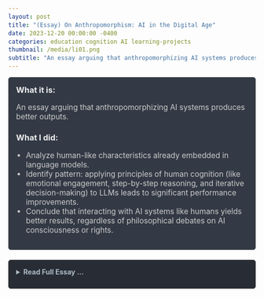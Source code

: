 ```yaml
---
layout: post
title: "(Essay) On Anthropomorphism: AI in the Digital Age"
date: 2023-12-20 00:00:00 -0400
categories: education cognition AI learning-projects
thumbnail: /media/li01.png
subtitle: "An essay arguing that anthropomorphizing AI systems produces better outputs."
---
```


<div style="padding: 15px; border: 1px solid #555; border-radius: 5px; margin-bottom: 20px; background-color: #333a45;">
  <h3 style="margin-top: 0; color: #eee;">What it is:</h3>
  <p style="font-size: 1.1em; color: #ccc;">An essay arguing that anthropomorphizing AI systems produces better outputs.</p>
  
  <h3 style="color: #eee;">What I did:</h3>
  <ul style="font-size: 1.1em; list-style-type: disc; padding-left: 20px; color: #ccc;">
    <li>Analyze human-like characteristics already embedded in language models.</li>
    <li>Identify pattern: applying principles of human cognition (like emotional engagement, step-by-step reasoning, and iterative decision-making) to LLMs leads to significant performance improvements.</li>
    <li>Conclude that interacting with AI systems like humans yields better results, regardless of philosophical debates on AI consciousness or rights.</li>
  </ul>
</div>

<details style="margin-bottom: 20px; background-color: #282c34; padding: 15px; border-radius: 5px; border: 1px solid #444;">
<summary style="cursor: pointer; font-weight: bold; color: #adbac7; margin-bottom: 10px;">Read Full Essay ...</summary>
<div markdown="1">

---

On Anthropomorphism

## Introduction

"We named it ChatGPT and not a person's name very intentionally" said Sam Altman, founder of Open AI, in October 2023. We are often advised to avoid assigning human traits and characteristics to animals or other entities, a concept known as anthropomorphism. Such caution is based on the idea of human exceptionalism, which suggests that humans are fundamentally different and superior to other beings (de Waal, 2016). This notion of human superiority, as described by de Waal, is influenced by religious beliefs and is prevalent in many scientific fields. However, de Waal argues that "this premise is out of line with modern evolutionary biology and neuroscience" (2016). Nevertheless, humans seem to naturally anthropomorphize even the most basic computer systems (see "The Eliza Effect", Hall, 2023). To some commentators, this instinct could have unintended consequences, as ascribing human qualities to technology makes it easier for its creators to shirk responsibility for its errors and impacts (Rosenberg, 2023). Other skeptics agree, seeing AI as "just a tool", and that thinking of AI as an independent, intelligent entity is both misleading and dangerous, as it might cause us to mismanage the technology (Lanier, 2023). These are important philosophical debates that seem certain to intensify and persist. Nevertheless, I make a practical argument for treating AIs like humans, withholding judgment and comment on human exceptionalism and any potential dangers of anthropomorphism, void also of any comment on the humanity, consciousness, or rights of AI systems. We should treat AI systems like humans because research suggests that this is a successful approach.

## Human beings and computer systems

Humanness has been built into some of our computer systems for decades, although objectives of these systems vary by discipline. Cognitive architectures like ACT-R and SOAR, introduced in the 1970s and 1980s, model human cognitive processes, primarily for research purposes (Langley, 2009). They abstractly simulate human sensory experiences, such as visual and auditory perception, and interact with their environment to help us advance our understanding of human cognition. Builders of AI systems also deliberately design systems inspired by human cognition, but not necessarily to further our understanding of human cognition, but rather to build more efficient systems. Many recent papers in AI have drawn inspiration from the study of human cognition (Kaizer 2023; Kojima 2023; Lightman 2023; Li 2023; Yao 2023; Zelikman 2022).

By virtue of modality, some AI systems are inherently human-like in terms of their inputs. Like cognitive architectures, latest-generation multimodal AI models like GPT4 are capable of vision and hearing (OpenAI, 2023), while PaLM-E and Gemini have additional capabilities for interacting with the physical environment; (Driess, 2023; Pichai, 2023). Examining the training data that powers these modalities reveals a deep influence of human perspective. This human-centricity is particularly apparent when considering how large language models represent spatial data, constructing a world model through a human lens.

## Building a world model

Language models function as token-prediction machines (Shanahan, 2023), generating responses based on their training data. With exceptions, training data is usually human-generated, resulting in agents with human biases.

These biases include a bias for human perception, as opposed to the perception of other biological agents. Professor Margaret Wilson explains in her writing on embodied cognition that "spatial concepts, such as front, back, up, and down… are articulated in terms of our body's position in, and movement through, space" (2015). The shape of human bodies influence how we perceive the world (Wilson, 2015). Thus, large language models trained on human data share with humans a human-centric understanding of the world. The AI may not be embodied, but its training data is of a human-bodied perspective, which stands upright, with two forward-facing eyes, a nose, and a mouth. As a proof of concept, pure-text LLMs are able to perform spatial-cognitive tasks using only the text-based symbolic data they are trained on from the internet, much like how humans can spatially understand environments through verbal descriptions alone (Sternberg, 2011; Taylor, 1992).

So, language models are token-prediction machines trained on human data. What, then, does it mean to predict the next token well? Cognitive scientist and professor Murray Shanahan says, "Predicting the next token well means you understand the underlying reality that led to the creation of that token" (Shanahan, 2023). That LLMs can answer spatial-cognitive questions well, along with research showing that understanding of physical spaces through a single channel is possible (Taylor, 1992), indicate that LLMs understand the underlying reality of our environment. This understanding extends beyond spatialization, as Open AI chief scientist Ilya Sutskever states, "The way to think about it is that when we train a large neural network to accurately predict the next word in lots of different texts from the internet, what we are doing is learning a world model."

## Treat me like a human

Academic researchers, observing the human-centric world model hardcoded into language models, have applied concepts from human cognition to these models for significant performance gains in research experiments and standard benchmarks. Repeated evidence suggests a strong link between the success of these studies and the practice of treating these systems as akin to human cognitive agents. The following are published examples of applying understanding of human cognition to large language models.

## Emotional Stimuli

According to Li et al. in their 2023 paper on emotion and AI, "understanding and responding to emotional cues gives humans distinct advantages in problem-solving." With this understanding of human cognition, the researchers aimed to give that same advantage to large language models. The authors introduce "EmotionPrompt", a simple prompting method that enhances outputs in LLMs, including ChatGPT, GPT4, and Llama 2 (Li et al., 2023). Li et al. present a headline figure of 10.9% average improvement in terms of performance, truthfulness, and responsibility metrics when prompting with EmotionPrompt compared to without. On drafting the text of each EmotionPrompts, the authors state: "…we take inspiration from three types of well-established psychological phenomena: Self-monitoring, social cognitive theory, and cognitive emotion regulation" (Li et al. 2023).

![Emotional Stimuli](/media/li01.png)

As to why EmotionPrompts work, the authors speculate that emotion could be forcing the model either process or simulate processing more deeply and respond in a way that acknowledges those emotional aspects (Li et al., 2023). More concretely, the authors observed that that the emotional stimuli "enriched the original prompts' representation." This enrichment is based on the concept that emotional cues add additional context and depth to the prompts, allowing the language model to generate responses that are more nuanced, empathetic, or aligned with human-like emotional responses (Li et al.)

Research continues into how neural networks function (Blazek, 2022) and why emotional stimuli would enhance LLM performance. Nevertheless, the authors applied current understanding of human cognition and emotion to significantly improve language model performance.

## Process reasoning

Educators and students understand the importance of showing work when solving problems. This practice demonstrates the student's thought process to the teacher, while aiding in the student's cognitive development by encouraging methodical, step-by-step reasoning. Australian mathematicians Norman Wildberger and Daniel Mansfield document an early instance of step-by-step reasoning in their analysis of 3000–4000-year-old Babylonian clay tablets. Amongst the tablets are some of the earliest evidence of formal education (worked math problems) and a table of reciprocals (a reference document, similar to a multiplication table today), which represents the world's oldest known trigonometric table – huge contributions to our understanding of Babylonian culture and sexagesimal trigonometry (Mansfield, 2017). By studying ancient cuneiform tablets, Wildberger and Mansfield show that ancient Babylonian scribes "thought in algorithms, or procedures, that you go step-by-step to get an answer. That's how they encoded their information" (Wildberger, 2017). In analysis of multiple instructional and educational clay tablets, they determine it was the procedure that was important to ancient scribes and students, and not the answer, stating that "The answer is usually something very trivial for them in fact, they procedure is what they are being trained on" (Wildberger).

These same principles of multi-step reasoning can be used to gain similar benefits in output quality in large language models. Lightman et al., motivated by reducing costs and increasing efficiency of training LLMs, researched whether models solve mathematical problems better with outcome supervision, which provides feedback (or reward) for a final result, or process supervision, which provides feedback for each intermediate reasoning step (Lightman et al., 2023). In other words, do the models perform better when simply delivering the answer, or when they show step-by-step reasoning? Lightman et al. found that process supervision (working problems step-by-step) led to a 2.6x improvement in training data efficiency when compared to outcome (final answer only) supervision. Process supervision also helped in reducing false positives – cases where a model produced the correct answer but with incorrect reasoning or logic.

Other researchers similarly have similarly applied step-by-step reasoning to language models. In their 2023 paper, titled "Large Language Models are Zero-Shot Reasoners", Kojima and colleagues created a new prompting method to improve zero-shot performance in LLMs called "Zero-shot-Chain of Thought". "Chain of thought" indicates the process of breaking down a problem into smaller, more manageable steps. "Zero-shot" means the user offers no examples when making a query, while "one-shot" means providing one example, "two shot" means providing two examples, and so on. Zero-shot responses typically have lower accuracy due to the lack of contextual examples. Kojima et al. found that incorporating the phrase "Let's think step by step" to zero-shot prompts significantly enhances LLMs' reasoning capabilities and output responses.

![Process Reasoning](/media/li02.png)

To use or not to use Zero-Shot-CoT is like the choice between meticulously solving a math problem on paper, detailing each step, versus mentally calculating it. The more complex the problem, the more advantageous it becomes to use chain of thought reasoning, as it helps to methodically work through each step and reduce errors that might occur from attempting to solve everything at once. Zero-shot-CoT is based on our same understanding of the benefits of multi-step reasoning used by Babylonian scribes with ancient math, and Lightman et al. to train models with 'process supervision' rather than 'outcome supervision'. Using Zero-shot CoT, Kojima et al. saw significant improvement on two math tasks: accuracy improvement on the GSM8K math dataset increased by 30.3%, and a notable 61% increase in scores on the MultiArith datasets (2023).

## Iterative Reasoning

Humans can improve reasoning skills by taking longer to reach conclusions and considering more alternative conclusions (Sternberg, 2006). Taking longer allows the reasoner to review past information, which then informs subsequent decisions in an iterative process. The concept of iterative reasoning, where one systematically evaluates multiple possibilities before arriving at a conclusion, is both a human trait and an applicable strategy in enhancing language models. Yao et al. (2023) in their 'Tree of Thoughts' (ToT) paper, use and cite cognitive science research on decision making to significantly improve problem-solving capabilities in LLMs.

In the language of Daniel Kahneman's "System 1 and System 2" theory of human cognitive processing (2011), language models operate in system 1 – a fast, automatic, intuition-based mode of thinking (Yao et al., 2023). Imagine for a moment that you are limited to responding to a query like our current language models: Once you begin you can't backtrack. If your response begins poorly, it's difficult to recover. You can't plan beyond the next token. To know when your response is complete, you must look behind. This imagination exercise offers a glimpse as to why models are poor at planning (and sometimes poor at answering generally) – "Please write a story in 100 words" rarely results in a story of exactly 100 words.

Operating in system 1 does not allow for planning. To steer an LLM's thinking toward a slower, more deliberate, and more logical "system 2"-type reasoning ToT guides a language model through a series of steps, or reasoned paths, with different branches and backtracking to guide an AI toward a response that is more coherent, logically consistent, and reflective of a deeper understanding of the query.

To illustrate how Tree of Thoughts (ToT) works let's look at the research paper's creative writing experiment. The ToT-equipped chatbot functions as follows: The chatbot is prompted to perform a creative writing task. Where a normal chatbot would generate one final output and deliver it to the user, the ToT-equipped chatbot begins with writing five 'plans' for the assignment. It then evaluates each of the five plans, noting each plan's strengths, weaknesses, and areas of potential. It 'votes' on the best plan and uses that plan as a foundation to complete the writing assignment. This approach generates considerable text output when compared to standard querying, and requires extra time, computing power, and that the system have a large context window (running memory of the conversation).

The above experimental workflow features one "ToT step": several outputs are made, voted on, and then acted upon. Other experiments in the paper involve multiple ToT steps, along with backtracking, that allow the AI to revisit previous branches if the chosen branch isn't as fruitful as expected. By simulating system 2 reasoning in this way, we instruct the AI first to show us what it's thinking, and only then give us the answer (Kaizer, 2023).

Yao et al. drew inspiration from cognitive scientist Allen Newall and his colleagues in designing ToT: "To design such a planning process, we return to the origins of artificial intelligence (and cognitive science), drawing inspiration from the planning processes explored by Newell, Shaw, and Simon starting in the 1950s. Newell and colleagues characterized problem solving as search through a combinatorial problem space, represented as a tree. We thus propose the Tree of Thoughts (ToT) framework for general problem solving with language models." This structure allows a ToT-equipped AI to decide which branch to take with heuristics, explore different continuations within a thought process, plan, look ahead, and backtrack (Yao et al), mimicking human cognition in both design and function.

In this early experiment in the application of tree of thought reasoning to large language models, ToT significantly improved problem-solving abilities in three tasks difficult for current LLMs: creative writing (higher coherence score by AI and human scoring), Game of 24 (74% success rate compared to 4% without ToT), and 5x5 Crosswords (20% game win success rate vs. 0%). The Tree of Thought paper, which built off Chain-of-Thought (CoT) reasoning by Kojima et al., has immediate implications for today's large language models. AI researcher Lukasz Kaizer thinks CoT and ToT reasoning strategies will play a crucial role in the development toward artificial general intelligence (AGI) in the coming months and years (Kaizer, 2023). By introducing system 2 thinking to LLMs with tree of thought reasoning, Yao et al. draw on concepts from human cognition in an aim to liberate LLMs from their "token-level, left-to-right decision-making processes," to construct a more human-like approach to problem solving.

## Concluding Remarks

These examples of artificial intelligence research show the process of iterative improvement to AI systems, informed by concepts of human cognition. Each iteration results in an AI system more human-like than the last, opening opportunities for the application of additional human cognitive knowledge, and enhancing the rationale for treating these systems as human.

To most effectively use human-centric AI systems, we should think of and interact with them as if they are humans. By acknowledging the results of these studies and others, everyone, from AI scientists, to software developers, to consumer-level chatbot users, can leverage our understanding of humans and apply it to interactions with language models for better experiences.

The implications of this conclusion emphasize key philosophical and ethical questions about artificial intelligence in society. Regardless how these debates unfold in the future, thinking of and treating AIs like humans delivers positive results today. In fact, you are not likely to get far as an AI researcher if you don't. And as a chatbot user, you would be wise to include such statements as "Let's think step by step" and "This is very important to my career" to your prompts so as to not be comparatively disadvantaged.

## Abstract

Research in artificial intelligence consistently shows that applying knowledge of human cognition to AI systems enhances their performance. This is an iterative process – as we further embed aspects of human cognition into AI systems, they become more human, opening avenues for more applications. For this reason, I propose that the best way to interact with and think of AI systems is as if they are human beings. I begin by analyzing the human-like characteristics already embedded in language models to better understand why they respond to human cognitive approaches. I then examine aspects of human cognition – emotional engagement, step-by-step reasoning, and iterative decision-making processes – and the direct application of these concepts in large language models (LLMs), as well as the positive results. These studies serve as empirical evidence supporting human treatment of AI systems.

**Final Paper – MSTU-4133: Computers and Cognition**

Posted on December 20, 2023

**For the Best Experience, Treat Me Like a Human!**

Yuri Gushiken | mkg2145@tc.columbia.edu

Teachers College, Columbia University

MSTU-4133: Cognition and Computers

Dr. Rachel Um

20 December 2023


## References

Altman, S., & Murati, M. (2023, October 21). OpenAI CEO Sam Altman and CTO Mira Murati on the Future of AI and ChatGPT | WSJ Tech Live 2023 [Video]. YouTube. https://www.youtube.com/watch?v=byYlC2cagLw

Awasthi, A., Sarawagi, S., Goyal, R., Ghosh, S., & Piratla, V. (2019). PIE: Parallel Iterative Edit Models for Local Sequence Transduction. GitHub repository. https://github.com/awasthiabhijeet/PIE

Benchetrit, Y., Banville, H. J., & King, J.-R. (2023, October 18). Toward a real-time decoding of images from brain activity. Meta. Retrieved [18 Dec, 2023], from https://ai.meta.com/blog/brain-ai-image-decoding-meg-magnetoencephalography/

Blazek, P. J. (2022, March 2). Why we will never open deep learning's black box. Towards Data Science. Retrieved from https://towardsdatascience.com/why-we-will-never-open-deep-learnings-black-box-4c27cd335118

Chemero, A. (2023). LLMs differ from human cognition because they are not embodied. Nature Human Behaviour, 7(11), 1828-1829. https://doi.org/10.1038/s41562-023-01723-5

de Waal, F. (2016, April 8). What I Learned From Tickling Apes. The New York Times. Retrieved from https://www.nytimes.com/2016/04/10/opinion/sunday/what-i-learned-from-tickling-apes.html

Driess, D., Xia, F., Sajjadi, M. S. M., Lynch, C., Chowdhery, A., Ichter, B., Wahid, A., Tompson, J., Vuong, Q., Yu, T., Huang, W., Chebotar, Y., Sermanet, P., Duckworth, D., Levine, S., Vanhoucke, V., Hausman, K., Toussaint, M., Greff, K., Zeng, A., Mordatch, I., & Florence, P. (2023). PaLM-E: An Embodied Multimodal Language Model. arXiv:2303.03378 [cs.LG]. https://doi.org/10.48550/arXiv.2303.03378

Frith, C. D., & Frith, U. (2012). Mechanisms of Social Cognition. Annual Review of Psychology, 63, 287–313. https://doi.org/10.1146/annurev-psych-120710-100449

Germanidis, A. (2023, December 11). Introducing General World Models. Runway Research. https://research.runwayml.com/introducing-general-world-models

Hall, D. (Producer). (2019, December 10). The ELIZA Effect. 99% Invisible. Retrieved from https://99percentinvisible.org/episode/the-eliza-effect/

Kaizer, L. (2023). (2023, November 2). Deep Learning Decade and GPT-4. AI HOUSE | Lukasz Kaiser, OpenAI | AI for Ukraine: Season 2 [Video]. YouTube. https://www.youtube.com/watch?v=Vrvc2rPuXTE

Kojima, T., Gu, S. S., Reid, M., Matsuo, Y., & Iwasawa, Y. (2023). Large Language Models are Zero-Shot Reasoners. arXiv preprint arXiv:2205.11916. https://doi.org/10.48550/arXiv.2205.11916

Javaheripi, M., & Bubeck, S. (2023, December 12). Phi-2: The surprising power of small language models. Microsoft Research Blog. Retrieved from https://www.microsoft.com/en-us/research/blog/phi-2-the-surprising-power-of-small-language-models/

Jones, A. L. (2021). Scaling Scaling Laws with Board Games. arXiv:2104.03113. https://doi.org/10.48550/arXiv.2104.03113

Karpathy, A. [Andrej Karpathy]. (2023, November 22). [1hr Talk] Intro to Large Language Models [Video]. YouTube. https://www.youtube.com/watch?v=zjkBMFhNj_g

Kahneman, D. (2011). Thinking, fast and slow. Farrar, Straus and Giroux.

Langley, P., Laird, J. E., & Rogers, S. (2009). Cognitive architectures: Research issues and challenges. Cognitive Systems Research, 10(2), 141-160.

Lanier, J. (2023, April 20). There Is No A.I. The New Yorker. https://www.newyorker.com/science/annals-of-artificial-intelligence/there-is-no-ai

Lightman, H., Kosaraju, V., Burda, Y., Edwards, H., Baker, B., Lee, T., Leike, J., Schulman, J., Sutskever, I., & Cobbe, K. (2023). Let's Verify Step by Step. arXiv:2305.20050. https://doi.org/10.48550/arXiv.2305.20050

Li, C., Wang, J., Zhang, Y., Zhu, K., Hou, W., Lian, J., Luo, F., Yang, Q., & Xie, X. (2023). Large Language Models Understand and Can Be Enhanced by Emotional Stimuli. Institute of Software, CAS; Microsoft; William & Mary; Department of Psychology, Beijing Normal University; HKUST. https://arxiv.org/abs/2307.11760

Mansfield, D. F., & Wildberger, N. J. (2017). Plimpton 322 is Babylonian exact sexagesimal trigonometry. Historia Mathematica, 44(4), 395-419. https://doi.org/10.1016/j.hm.2017.08.001

Ni, P. (2019, December 8). 3 Reasons People Become Manipulative. Psychology Today. Retrieved from https://www.psychologytoday.com/us/blog/communication-success/201912/3-reasons-people-become-manipulative

OpenAI. (2023). GPT-4 Technical Report. Retrieved from [https://arxiv.org/abs/2303.08774].

OpenAI. (2023, February 24). Planning for AGI and beyond. OpenAI Blog. Retrieved from https://openai.com/blog/planning-for-agi-and-beyond

Peng, J. (2018, December 4). How human is AI and should AI be granted rights? Columbia Computer Science. Retrieved from https://blogs.cuit.columbia.edu/jp3864/2018/12/04/how-human-is-ai-and-should-ai-be-granted-rights/

Pichai, S., & Hassabis, D. (2023, December 6). Introducing Gemini: our largest and most capable AI model. The Keyword. Google. Retrieved from https://blog.google/technology/ai/google-gemini-ai/?utm_source=gdm&utm_medium=referral#sundar-note

Rosenberg, S. (2023, December 20). AI's colossal puppet show. Axios. Retrieved from https://www.axios.com/2023/12/20/ai-puppet-show-robots-autonomy

Shanahan, M. (2023). Machine Learning Street Talk (MLST). 2023. #93 Prof. Murray Shanahan - Consciousness, Embodiment, Language Models [Video]. YouTube. https://youtu.be/BqkWpP3uMMU?si=deBaQu4ggoSgbjK0

Sternberg, R. J. (2011). Cognitive psychology (6th ed.). Cengage Learning.

Sternberg, R. J. (2006). The Nature of Creativity. Creativity Research Journal, 18(1), 87–98.

Sutskever, I., & Huang, J. (2023, March). Ilya Sutskever (OpenAI) and Jensen Huang (NVIDIA CEO): AI Today and Vision of the Future [Video]. YouTube. https://www.youtube.com/watch?v=Ckz8XA2hW84

Taylor, H. A., & Tversky, B. (1992). Spatial mental models derived from survey and route descriptions. Journal of Memory and Language, 31, 261-292. https://doi.org/10.1016/0749-596X(92)90014-O

Wildberger, N. J. (2017, January 16). Old Babylonian mathematics and Plimpton 322: The remarkable OB sexagesimal system [Video]. YouTube. https://www.youtube.com/watch?v=J5Ug3Cr8RUE&t=1315s

Wilson, M. (2002). Six views of embodied cognition. Psychonomic Bulletin & Review, 9(4), 625-636.

Yao, S., Yu, D., Zhao, J., Shafran, I., Griffiths, T. L., Cao, Y., & Narasimhan, K. (2023). Tree of thoughts: Deliberate problem solving with large language models. arXiv. https://arxiv.org/abs/2305.10601v2

Zelikman, E., Wu, Y., Mu, J., & Goodman, N. D. (2022). STaR: Bootstrapping Reasoning With Reasoning. arXiv:2203.14465. https://doi.org/10.48550/arXiv.2203.14465

[1] In pursuit of more efficient computer systems, AI also contributes to cognitive science. See "Toward a real-time decoding of images from brain activity" by Meta: https://ai.meta.com/blog/brain-ai-image-decoding-meg-magnetoencephalography/

[2] The PHI-2 model, distinct in its use of solely synthetic data for training, offers an alternative approach to traditional human-generated data sets. See https://www.microsoft.com/en-us/research/blog/phi-2-the-surprising-power-of-small-language-models/

---

You can download the full paper here:

- [MSTU4133_Final_YuriGushiken-submit-copy.pdf](/media/MSTU4133_Final_YuriGushiken-submit-copy.pdf)

</div>
</details>

